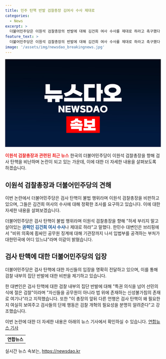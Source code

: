 ```yaml
---
title: 민주 탄핵 반발 검찰총장 김여사 수사 제대로
categories:
  - News
excerpt: >
  더불어민주당은 이원석 검찰총장의 반발에 대해 김건희 여사 수사를 제대로 하라고 촉구했다. 한민수 대변인은 비위 의혹에 휩싸인 공무원 징계에 대해 기관장이 입법부를 공격하는 것이 어디에 있는가라며 이를 비판했다. 이어서 민주당이 이재명 전 대표를 수사한 검사들에 대해 탄핵소추안을 발의하자 이 총장은 다른 법치주의가 확립된 국가에서는 해외 토픽으로 나올 것이라고 반발하며 위법성 검토를 한다고 밝혔다. 한 대변인은 검사 탄핵에 대한 검찰 내부의 집단 반발에 대해 특권 의식을 넘어 선민의식에 절한 검찰이라고 비판했다.
feature_text: >
  더불어민주당은 이원석 검찰총장의 반발에 대해 김건희 여사 수사를 제대로 하라고 촉구했다. 한민수 대변인은 비위 의혹에 휩싸인 공무원 징계에 대해 기관장이 입법부를 공격하는 것이 어디에 있는가라며 이를 비판했다. 이어서 민주당이 이재명 전 대표를 수사한 검사들에 대해 탄핵소추안을 발의하자 이 총장은 다른 법치주의가 확립된 국가에서는 해외 토픽으로 나올 것이라고 반발하며 위법성 검토를 한다고 밝혔다. 한 대변인은 검사 탄핵에 대한 검찰 내부의 집단 반발에 대해 특권 의식을 넘어 선민의식에 절한 검찰이라고 비판했다.
image: '/assets/img/newsdao_breakingnews.jpg'
---
```


<p><img src="/assets/img/newsdao_breakingnews.jpg" alt="ontimetimes 속보" /></p>

<p><b><span style="color: #ee2323;">이원석 검찰총장과 관련된 최근 뉴스</span></b>
한국의 더불어민주당이 이원석 검찰총장을 향해 검사 탄핵을 비난하며 논란이 되고 있는 가운데, 이에 대한 더 자세한 내용을 살펴보도록 하겠습니다.</p>

<h2 data-ke-size="size26">이원석 검찰총장과 더불어민주당의 견해</h2>

<p>이번 논란에서 더불어민주당은 검사 탄핵이 불법 행위라며 이원석 검찰총장을 비판하고 있으며, 그들은 김건희 여사의 수사에 대해 정확한 조사를 요구하고 있습니다. 이에 대한 자세한 내용을 살펴보겠습니다.</p>

<p data-ke-size="size16">더불어민주당은 검사 탄핵이 불법 행위라며 이원석 검찰총장을 향해 "허세 부리지 말고 살아있는<b><span style="color: #1a5490;"> 권력인 김건희 여사 수사</span></b>나 제대로 하라"고 말했다. 한민수 대변인은 브리핑에서 "비위 의혹에 휩싸인 공무원 징계에 대해 기관장까지 나서 입법부를 공격하는 부처가 대한민국에 어디 있느냐"라며 이같이 밝혔습니다.</p>

<h2 data-ke-size="size26">검사 탄핵에 대한 더불어민주당의 입장</h2>

<p>더불어민주당은 검사 탄핵에 대한 자신들의 입장을 명확히 전달하고 있으며, 이를 통해 검찰 내부의 집단 반발에 대한 비판을 제기하고 있습니다.</p>

<p data-ke-size="size16">한 대변인은 검사 탄핵에 대한 검찰 내부의 집단 반발에 대해 "특권 의식을 넘어 선민의식에 절은 검찰"이라며 "자신들을 공무원이 아니라 법 위에 존재하는 신성불가침의 존재로 여기나"라고 지적했습니다. 또한 "이 총장의 앞뒤 다른 언행은 검사 탄핵이 왜 필요한지 여실히 보여주고 검사들의 단체 행동은 검찰 개혁의 필요성을 분명히 알려준다"고 강조했습니다.</p>

<p>이번 논란에 대한 더 자세한 내용은 아래의 뉴스 기사에서 확인하실 수 있습니다.
<a href="https://www.yna.co.kr/view/AKR20211106051400001">연합뉴스 기사</a></p>

<table>
  <tr>
    <td style="text-align: center; height: 17px;"><b>연합뉴스</b></td>
  </tr>
</table>
실시간 뉴스 속보는, <a href="https://newsdao.kr" rel="dofollow">https://newsdao.kr</a>


